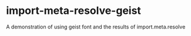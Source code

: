 # import-meta-resolve-geist
A demonstration of using geist font and the results of import.meta.resolve
